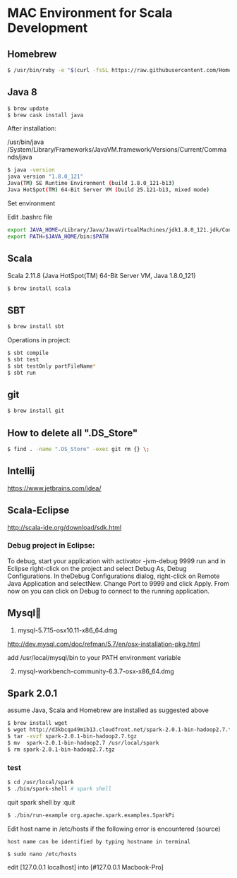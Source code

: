 # MAC Environment for Scala Development## Homebrew```sh$ /usr/bin/ruby -e "$(curl -fsSL https://raw.githubusercontent.com/Homebrew/install/master/install)"
```## Java 8```sh
$ brew update
$ brew cask install java
```After installation:/usr/bin/java/System/Library/Frameworks/JavaVM.framework/Versions/Current/Commands/java```sh
$ java -version
java version "1.8.0_121"
Java(TM) SE Runtime Environment (build 1.8.0_121-b13)
Java HotSpot(TM) 64-Bit Server VM (build 25.121-b13, mixed mode)
```

Set environment

Edit .bashrc file

```sh
export JAVA_HOME=/Library/Java/JavaVirtualMachines/jdk1.8.0_121.jdk/Contents/Home
export PATH=$JAVA_HOME/bin:$PATH
```
## ScalaScala 2.11.8 (Java HotSpot(TM) 64-Bit Server VM, Java 1.8.0_121)```sh$ brew install scala
```## SBT

```sh$ brew install sbt```
Operations in project:

```sh$ sbt compile$ sbt test
$ sbt testOnly partFileName*$ sbt run```## git```sh$ brew install git
```## How to delete all ".DS_Store"

```sh$ find . -name ".DS_Store" -exec git rm {} \;```## Intellij
https://www.jetbrains.com/idea/
## Scala-Eclipsehttp://scala-ide.org/download/sdk.html### Debug project in Eclipse:To debug, start your application with activator -jvm-debug 9999 run and in Eclipse right-click on the project and select Debug As, Debug Configurations. In theDebug Configurations dialog, right-click on Remote Java Application and selectNew. Change Port to 9999 and click Apply. From now on you can click on Debug to connect to the running application. ## Mysql1.	mysql-5.7.15-osx10.11-x86_64.dmghttp://dev.mysql.com/doc/refman/5.7/en/osx-installation-pkg.html add /usr/local/mysql/bin to your PATH environment variable2.	mysql-workbench-community-6.3.7-osx-x86_64.dmg## Spark 2.0.1assume Java, Scala and Homebrew are installed as suggested above

```sh$ brew install wget$ wget http://d3kbcqa49mib13.cloudfront.net/spark-2.0.1-bin-hadoop2.7.tgz$ tar -xvzf spark-2.0.1-bin-hadoop2.7.tgz$ mv  spark-2.0.1-bin-hadoop2.7 /usr/local/spark$ rm spark-2.0.1-bin-hadoop2.7.tgz
```### test

```sh$ cd /usr/local/spark$ ./bin/spark-shell # spark shell
```
quit spark shell by :quit

```sh$ ./bin/run-example org.apache.spark.examples.SparkPi
```Edit host name in /etc/hosts if the following error is encountered (source)

```host name can be identified by typing hostname in terminal
```

```$ sudo nano /etc/hosts
```edit [127.0.0.1      localhost] into [#127.0.0.1      Macbook-Pro]